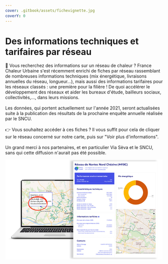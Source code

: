 ```yaml
---
cover: .gitbook/assets/fichevignette.jpg
coverY: 0
---
```


# Des informations techniques et tarifaires par réseau

🔎 Vous recherchez des informations sur un réseau de chaleur ? France Chaleur Urbaine s'est récemment enrichi de fiches par réseau rassemblant de nombreuses informations techniques (mix énergétique, livraisons annuelles du réseau, longueur...), mais aussi des informations tarifaires pour les réseaux classés : une première pour la filière ! De quoi accélérer le développement des réseaux et aider les bureaux d'étude, bailleurs sociaux, collectivités,..., dans leurs missions.\
\
Les données, qui portent actuellement sur l'année 2021, seront actualisées suite à la publication des résultats de la prochaine enquête annuelle réalisée par le SNCU.\
\
👉 Vous souhaitez accéder à ces fiches ? Il vous suffit pour cela de cliquer sur le réseau concerné sur notre carte, puis sur "Voir plus d'informations".\
\
Un grand merci à nos partenaires, et en particulier Via Sèva et le SNCU, sans qui cette diffusion n'aurait pas été possible.

![](.gitbook/assets/fiche.jpg)
